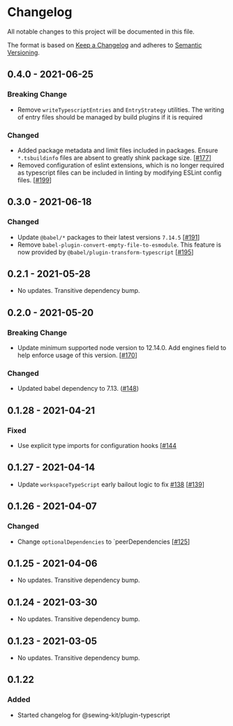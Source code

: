 # Changelog

All notable changes to this project will be documented in this file.

The format is based on [Keep a Changelog](http://keepachangelog.com/en/1.0.0/)
and adheres to [Semantic Versioning](http://semver.org/spec/v2.0.0.html).

<!-- ## Unreleased -->

## 0.4.0 - 2021-06-25

### Breaking Change

- Remove `writeTypescriptEntries` and `EntryStrategy` utilities. The writing of entry files should be managed by build plugins if it is required

### Changed

- Added package metadata and limit files included in packages. Ensure `*.tsbuildinfo` files are absent to greatly shink package size. [[#177](https://github.com/Shopify/sewing-kit-next/pull/177)]
- Removed configuration of eslint extensions, which is no longer required as typescript files can be included in linting by modifying ESLint config files. [[#199](https://github.com/Shopify/sewing-kit-next/pull/199)]

## 0.3.0 - 2021-06-18

### Changed

- Update `@babel/*` packages to their latest versions `7.14.5` [[#191](https://github.com/Shopify/sewing-kit-next/pull/191)]
- Remove `babel-plugin-convert-empty-file-to-esmodule`. This feature is now provided by `@babel/plugin-transform-typescript` [[#195](https://github.com/Shopify/sewing-kit-next/pull/195)]

## 0.2.1 - 2021-05-28

- No updates. Transitive dependency bump.

## 0.2.0 - 2021-05-20

### Breaking Change

- Update minimum supported node version to 12.14.0. Add engines field to help enforce usage of this version. [[#170](https://github.com/Shopify/sewing-kit-next/pull/170)]

### Changed

- Updated babel dependency to 7.13. ([#148](https://github.com/Shopify/sewing-kit-next/pull/148))

## 0.1.28 - 2021-04-21

### Fixed

- Use explicit type imports for configuration hooks [[#144](https://github.com/Shopify/sewing-kit-next/pull/144/files)

## 0.1.27 - 2021-04-14

- Update `workspaceTypeScript` early bailout logic to fix [#138](https://github.com/Shopify/sewing-kit-next/issues/138) [[#139](https://github.com/Shopify/sewing-kit-next/pull/139)]

## 0.1.26 - 2021-04-07

### Changed

- Change `optionalDependencies` to `peerDependencies [[#125](https://github.com/Shopify/sewing-kit-next/pull/125/files)]

## 0.1.25 - 2021-04-06

- No updates. Transitive dependency bump.

## 0.1.24 - 2021-03-30

- No updates. Transitive dependency bump.

## 0.1.23 - 2021-03-05

- No updates. Transitive dependency bump.

## 0.1.22

### Added

- Started changelog for @sewing-kit/plugin-typescript
